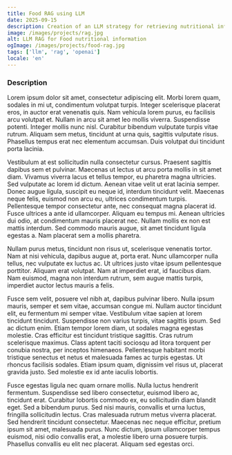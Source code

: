 ```yaml
---
title: Food RAG using LLM
date: 2025-09-15
description: Creation of an LLM strategy for retrieving nutritional information about food
image: /images/projects/rag.jpg
alt: LLM RAG for Food nutritional information
ogImage: /images/projects/food-rag.jpg
tags: ['llm', 'rag', 'openai']
locale: 'en'
---
```


### Description

Lorem ipsum dolor sit amet, consectetur adipiscing elit. Morbi lorem quam, sodales in mi ut, condimentum volutpat turpis. Integer scelerisque placerat eros, in auctor erat venenatis quis. Nam vehicula lorem purus, eu facilisis arcu volutpat et. Nullam in arcu sit amet leo mollis viverra. Suspendisse potenti. Integer mollis nunc nisl. Curabitur bibendum vulputate turpis vitae rutrum. Aliquam sem metus, tincidunt at urna quis, sagittis vulputate risus. Phasellus tempus erat nec elementum accumsan. Duis volutpat dui tincidunt porta lacinia.

Vestibulum at est sollicitudin nulla consectetur cursus. Praesent sagittis dapibus sem et pulvinar. Maecenas ut lectus ut arcu porta mollis in sit amet diam. Vivamus viverra lacus et tellus tempor, eu pharetra magna ultricies. Sed vulputate ac lorem id dictum. Aenean vitae velit ut erat lacinia semper. Donec augue ligula, suscipit eu neque id, interdum tincidunt velit. Maecenas neque felis, euismod non arcu eu, ultrices condimentum turpis. Pellentesque tempor consectetur ante, nec consequat magna placerat id. Fusce ultrices a ante id ullamcorper. Aliquam eu tempus mi. Aenean ultricies dui odio, at condimentum mauris placerat nec. Nullam mollis ex non est mattis interdum. Sed commodo mauris augue, sit amet tincidunt ligula egestas a. Nam placerat sem a mollis pharetra.

Nullam purus metus, tincidunt non risus ut, scelerisque venenatis tortor. Nam at nisi vehicula, dapibus augue at, porta erat. Nunc ullamcorper nulla tellus, nec vulputate ex luctus ac. Ut ultrices justo vitae ipsum pellentesque porttitor. Aliquam erat volutpat. Nam at imperdiet erat, id faucibus diam. Nam euismod, magna non interdum rutrum, sem augue mattis turpis, imperdiet auctor lectus mauris a felis.

Fusce sem velit, posuere vel nibh at, dapibus pulvinar libero. Nulla ipsum mauris, semper et sem vitae, accumsan congue mi. Nullam auctor tincidunt elit, eu fermentum mi semper vitae. Vestibulum vitae sapien at lorem tincidunt tincidunt. Suspendisse non varius turpis, vitae sagittis ipsum. Sed ac dictum enim. Etiam tempor lorem diam, ut sodales magna egestas molestie. Cras efficitur est tincidunt tristique sagittis. Cras rutrum scelerisque maximus. Class aptent taciti sociosqu ad litora torquent per conubia nostra, per inceptos himenaeos. Pellentesque habitant morbi tristique senectus et netus et malesuada fames ac turpis egestas. Ut rhoncus facilisis sodales. Etiam ipsum quam, dignissim vel risus ut, placerat gravida justo. Sed molestie ex id ante iaculis lobortis.

Fusce egestas ligula nec quam ornare mollis. Nulla luctus hendrerit fermentum. Suspendisse sed libero consectetur, euismod libero ac, tincidunt erat. Curabitur lobortis commodo ex, eu sollicitudin diam blandit eget. Sed a bibendum purus. Sed nisi mauris, convallis et urna luctus, fringilla sollicitudin lectus. Cras malesuada rutrum metus viverra placerat. Sed hendrerit tincidunt consectetur. Maecenas nec neque efficitur, pretium ipsum sit amet, malesuada purus. Nunc dictum, ipsum ullamcorper tempus euismod, nisi odio convallis erat, a molestie libero urna posuere turpis. Phasellus convallis eu elit nec placerat. Aliquam sed egestas orci.
